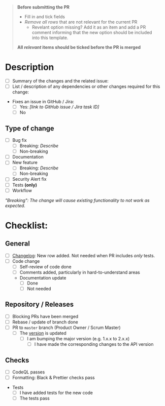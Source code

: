 > **Before submitting the PR**
>
> - Fill in and tick fields
> - _Remove all rows_ that are not relevant for the current PR
>   - Revelant option missing? Add it as an item and add a PR comment informing that the new option should be included into this template.
>
> **All _relevant_ items should be ticked before the PR is merged**

# Description

- [ ] Summary of the changes and the related issue:
- [ ] List / description of any dependencies or other changes required for this change:
- Fixes an issue in GitHub / Jira:
  - [ ] Yes: _[link to GitHub issue / Jira task ID]_
  - [ ] No

## Type of change

- [ ] Bug fix
  - [ ] Breaking: _Describe_
  - [ ] Non-breaking
- [ ] Documentation
- [ ] New feature
  - [ ] Breaking: _Describe_
  - [ ] Non-breaking
- [ ] Security Alert fix
- [ ] Tests **(only)**
- [ ] Workflow

_"Breaking": The change will cause existing functionality to not work as expected._

# Checklist:

## General

- [ ] [Changelog](../CHANGELOG.md): New row added. Not needed when PR includes _only_ tests.
- [ ] Code change
  - [ ] Self-review of code done
  - [ ] Comments added, particularly in hard-to-understand areas
  - Documentation update
    - [ ] Done
    - [ ] Not needed

## Repository / Releases

- [ ] Blocking PRs have been merged
- [ ] Rebase / update of branch done
- [ ] PR to `master` branch (Product Owner / Scrum Master)
  - [ ] The [version](../dds_cli/version.py) is updated
    - [ ] I am bumping the major version (e.g. 1.x.x to 2.x.x)
      - [ ] I have made the corresponding changes to the API version

## Checks

- [ ] CodeQL passes
- [ ] Formatting: Black & Prettier checks pass
- Tests
  - [ ] I have added tests for the new code
  - [ ] The tests pass

